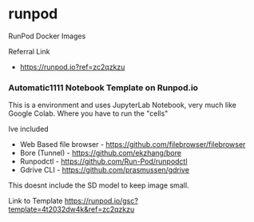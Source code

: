 # runpod
RunPod Docker Images

Referral Link

- https://runpod.io?ref=zc2qzkzu

### Automatic1111 Notebook Template on Runpod.io

This is a environment and uses JupyterLab Notebook, very much like Google Colab.
Where you have to run the "cells"

Ive included

- Web Based file browser - https://github.com/filebrowser/filebrowser
- Bore (Tunnel) - https://github.com/ekzhang/bore
- Runpodctl - https://github.com/Run-Pod/runpodctl
- Gdrive CLI - https://github.com/prasmussen/gdrive

This doesnt include the SD model to keep image small.

Link to Template
https://runpod.io/gsc?template=4t2032dw4k&ref=zc2qzkzu

